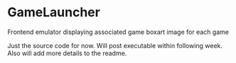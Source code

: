 # GameLauncher
Frontend emulator displaying associated game boxart image for each game

Just the source code for now.
Will post executable within following week.
Also will add more details to the readme.

